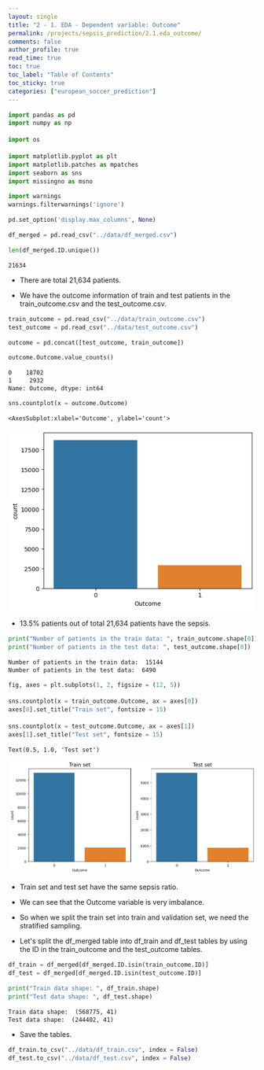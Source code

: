 ```yaml
---
layout: single
title: "2 - 1. EDA - Dependent variable: Outcome"
permalink: /projects/sepsis_prediction/2.1.eda_outcome/
comments: false
author_profile: true
read_time: true
toc: true
toc_label: "Table of Contents"
toc_sticky: true
categories: ["european_soccer_prediction"]
---
```


```python
import pandas as pd 
import numpy as np 

import os

import matplotlib.pyplot as plt 
import matplotlib.patches as mpatches
import seaborn as sns 
import missingno as msno 
```


```python
import warnings
warnings.filterwarnings('ignore')
```


```python
pd.set_option('display.max_columns', None)
```


```python
df_merged = pd.read_csv("../data/df_merged.csv")
```


```python
len(df_merged.ID.unique())
```




    21634



- There are total 21,634 patients.

- We have the outcome information of train and test patients in the train_outcome.csv and the test_outcome.csv.


```python
train_outcome = pd.read_csv("../data/train_outcome.csv")
test_outcome = pd.read_csv("../data/test_outcome.csv")
```


```python
outcome = pd.concat([test_outcome, train_outcome])
```


```python
outcome.Outcome.value_counts()
```




    0    18702
    1     2932
    Name: Outcome, dtype: int64




```python
sns.countplot(x = outcome.Outcome)
```




    <AxesSubplot:xlabel='Outcome', ylabel='count'>




    
![png](/assets/images/projects/sepsis_prediction/2.1.EDA_outcome_10_1.png)
    


- 13.5% patients out of total 21,634 patients have the sepsis.


```python
print("Number of patients in the train data: ", train_outcome.shape[0])
print("Number of patients in the test data: ", test_outcome.shape[0])
```

    Number of patients in the train data:  15144
    Number of patients in the test data:  6490



```python
fig, axes = plt.subplots(1, 2, figsize = (12, 5))

sns.countplot(x = train_outcome.Outcome, ax = axes[0])
axes[0].set_title("Train set", fontsize = 15)

sns.countplot(x = test_outcome.Outcome, ax = axes[1])
axes[1].set_title("Test set", fontsize = 15)
```




    Text(0.5, 1.0, 'Test set')




    
![png](/assets/images/projects/sepsis_prediction/2.1.EDA_outcome_13_1.png)
    


- Train set and test set have the same sepsis ratio.
- We can see that the Outcome variable is very imbalance.
- So when we split the train set into train and validation set, we need the stratified sampling.

- Let's split the df_merged table into df_train and df_test tables by using the ID in the train_outcome and the test_outcome tables.


```python
df_train = df_merged[df_merged.ID.isin(train_outcome.ID)]
df_test = df_merged[df_merged.ID.isin(test_outcome.ID)]
```


```python
print("Train data shape: ", df_train.shape)
print("Test data shape: ", df_test.shape)
```

    Train data shape:  (568775, 41)
    Test data shape:  (244402, 41)


- Save the tables.


```python
df_train.to_csv("../data/df_train.csv", index = False)
df_test.to_csv("../data/df_test.csv", index = False)
```
